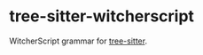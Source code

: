 # tree-sitter-witcherscript

WitcherScript grammar for [tree-sitter](https://github.com/tree-sitter/tree-sitter).